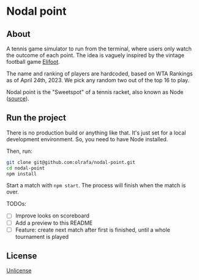 # Nodal point

## About

A tennis game simulator to run from the terminal, where users only watch the outcome of each point. The idea is vaguely inspired by the vintage football game [Elifoot](https://www.elifoot.com/site/).

The name and ranking of players are hardcoded, based on WTA Rankings as of April 24th, 2023. We pick any random two out of the top 16 to play.

Nodal point is the "Sweetspot" of a tennis racket, also known as Node ([source](https://www.tennis-warehouse.com/learning_center/gear_guides/racquet_and_string_terms.html)).

## Run the project

There is no production build or anything like that. It's just set for a local development environment. So, you need to have Node installed.

Then, run:

```bash
git clone git@github.com:olrafa/nodal-point.git
cd nodal-point
npm install
```

Start a match with `npm start`. The process will finish when the match is over.

TODOs:

- [ ] Improve looks on scoreboard
- [ ] Add a preview to this README
- [ ] Feature: create next match after first is finished, until a whole tournament is played

## License

[Unlicense](https://unlicense.org)
